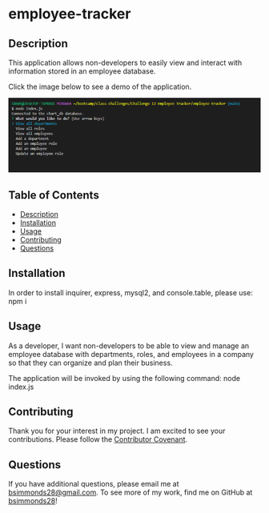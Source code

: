 # employee-tracker
## Description
This application allows non-developers to easily view and interact with information stored in an employee database.

Click the image below to see a demo of the application.

[![Demo video of how to use the application](./assets/app_screenshot.png)](https://youtu.be/iz9QHiPOBJM)

## Table of Contents
- [Description](#description)
- [Installation](#installation)
- [Usage](#usage)
- [Contributing](#contributing)
- [Questions](#questions)

## Installation
In order to install inquirer, express, mysql2, and console.table, please use:  
npm i

## Usage
As a developer, I want non-developers to be able to view and manage an employee database with departments, roles, and employees in a company so that they can organize and plan their business.

The application will be invoked by using the following command: 
node index.js

## Contributing
Thank you for your interest in my project. I am excited to see your contributions. Please follow the [Contributor Covenant](https://www.contributor-covenant.org/).

## Questions
If you have additional questions, please email me at bsimmonds28@gmail.com.
To see more of my work, find me on GitHub at [bsimmonds28](https://github.com/bsimmonds28)!